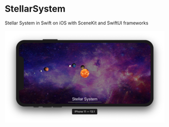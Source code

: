 # StellarSystem
Stellar System in Swift on iOS with SceneKit and SwiftUI frameworks
<br><br>
![Stellar System](StellarSystem.png)
